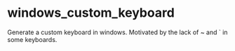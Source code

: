 # windows_custom_keyboard
Generate a custom keyboard in windows. Motivated by the lack of ~ and ` in some keyboards. 

